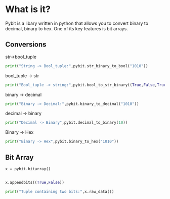 # What is it?

Pybit is a libary written in python that allows you to convert binary to decimal, binary to hex. One of its key features is bit arrays.

## Conversions

str->bool_tuple <br/>
```py
print("String -> Bool_tuple:",pybit.str_binary_to_bool("1010"))
```
bool_tuple -> str
```py
print("Bool_tuple -> string:",pybit.bool_to_str_binary((True,False,True,True)))
```

binary -> decimal
```py
print("Binary -> Decimal:",pybit.binary_to_decimal("1010"))
```

decimal -> binary
```py
print("Decimal -> Binary",pybit.decimal_to_binary(10))
```

Binary -> Hex
```py
print("Binary -> Hex",pybit.binary_to_hex("1010"))
```

## Bit Array

```py
x = pybit.bitarray()


x.appendbits((True,False))

print("Tuple containing two bits:",x.raw_data())
```